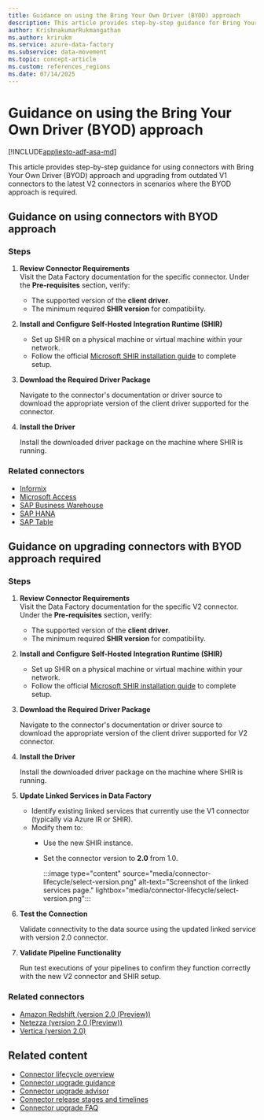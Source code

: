 ```yaml
---
title: Guidance on using the Bring Your Own Driver (BYOD) approach
description: This article provides step-by-step guidance for Bring Your Own Driver (BYOD) approach.
author: KrishnakumarRukmangathan
ms.author: krirukm
ms.service: azure-data-factory
ms.subservice: data-movement
ms.topic: concept-article
ms.custom: references_regions
ms.date: 07/14/2025
---
```


# Guidance on using the Bring Your Own Driver (BYOD) approach

[!INCLUDE[appliesto-adf-asa-md](includes/appliesto-adf-asa-md.md)]

This article provides step-by-step guidance for using connectors with Bring Your Own Driver (BYOD) approach and upgrading from outdated V1 connectors to the latest V2 connectors in scenarios where the BYOD approach is required.

## Guidance on using connectors with BYOD approach 

### Steps

1. **Review Connector Requirements**  
    Visit the Data Factory documentation for the specific connector. Under the **Pre-requisites** section, verify: 
    
    - The supported version of the **client driver**. 
    - The minimum required **SHIR version** for compatibility. 

1. **Install and Configure Self-Hosted Integration Runtime (SHIR)**

    - Set up SHIR on a physical machine or virtual machine within your network. 
    - Follow the official [Microsoft SHIR installation guide](create-self-hosted-integration-runtime.md) to complete setup. 
    
1. **Download the Required Driver Package**

    Navigate to the connector's documentation or driver source to download the appropriate version of the client driver supported for the connector. 

1. **Install the Driver**

    Install the downloaded driver package on the machine where SHIR is running. 

### Related connectors

- [Informix](connector-informix.md)
- [Microsoft Access](connector-microsoft-access.md)
- [SAP Business Warehouse](connector-sap-business-warehouse.md)
- [SAP HANA](connector-sap-hana.md)
- [SAP Table](connector-sap-table.md)

## Guidance on upgrading connectors with BYOD approach required

### Steps

1. **Review Connector Requirements**  
    Visit the Data Factory documentation for the specific V2 connector. Under the **Pre-requisites** section, verify: 
    
    - The supported version of the **client driver**. 
    - The minimum required **SHIR version** for compatibility. 

1. **Install and Configure Self-Hosted Integration Runtime (SHIR)**

    - Set up SHIR on a physical machine or virtual machine within your network. 
    - Follow the official [Microsoft SHIR installation guide](create-self-hosted-integration-runtime.md) to complete setup. 
    
1. **Download the Required Driver Package**

    Navigate to the connector's documentation or driver source to download the appropriate version of the client driver supported for V2 connector. 

1. **Install the Driver**

    Install the downloaded driver package on the machine where SHIR is running. 

1. **Update Linked Services in Data Factory**

    - Identify existing linked services that currently use the V1 connector (typically via Azure IR or SHIR). 
    - Modify them to: 
      - Use the new SHIR instance. 
      - Set the connector version to **2.0** from 1.0. 

        :::image type="content" source="media/connector-lifecycle/select-version.png" alt-text="Screenshot of the linked services page." lightbox="media/connector-lifecycle/select-version.png":::

1. **Test the Connection**

    Validate connectivity to the data source using the updated linked service with version 2.0 connector. 

1. **Validate Pipeline Functionality**

    Run test executions of your pipelines to confirm they function correctly with the new V2 connector and SHIR setup.

### Related connectors

- [Amazon Redshift (version 2.0 (Preview))](connector-amazon-redshift.md)
- [Netezza (version 2.0 (Preview))](connector-netezza.md)
- [Vertica (version 2.0)](connector-vertica.md)

## Related content

- [Connector lifecycle overview](connector-lifecycle-overview.md)
- [Connector upgrade guidance](connector-upgrade-guidance.md) 
- [Connector upgrade advisor](connector-upgrade-advisor.md)
- [Connector release stages and timelines](connector-release-stages-and-timelines.md)  
- [Connector upgrade FAQ](connector-deprecation-frequently-asked-questions.md)  